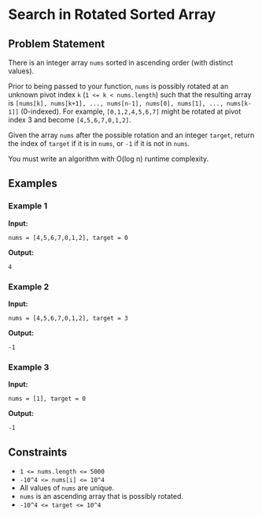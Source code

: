 # Search in Rotated Sorted Array

## Problem Statement

There is an integer array `nums` sorted in ascending order (with distinct values).

Prior to being passed to your function, `nums` is possibly rotated at an unknown pivot index `k` (`1 <= k < nums.length`) such that the resulting array is `[nums[k], nums[k+1], ..., nums[n-1], nums[0], nums[1], ..., nums[k-1]]` (0-indexed). For example, `[0,1,2,4,5,6,7]` might be rotated at pivot index 3 and become `[4,5,6,7,0,1,2]`.

Given the array `nums` after the possible rotation and an integer `target`, return the index of `target` if it is in `nums`, or `-1` if it is not in `nums`.

You must write an algorithm with O(log n) runtime complexity.

## Examples

### Example 1

**Input:** 
```
nums = [4,5,6,7,0,1,2], target = 0
```
**Output:** 
```
4
```

### Example 2

**Input:**
```
nums = [4,5,6,7,0,1,2], target = 3
```
**Output:** 
```
-1
```

### Example 3

**Input:**
```
nums = [1], target = 0
```
**Output:** 
```
-1
```

## Constraints

- `1 <= nums.length <= 5000`
- `-10^4 <= nums[i] <= 10^4`
- All values of `nums` are unique.
- `nums` is an ascending array that is possibly rotated.
- `-10^4 <= target <= 10^4`